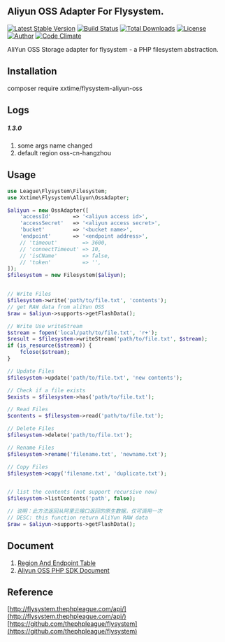 ## Aliyun OSS Adapter For Flysystem.


[![Latest Stable Version](https://poser.pugx.org/xxtime/flysystem-aliyun-oss/v/stable)](https://packagist.org/packages/xxtime/flysystem-aliyun-oss)
[![Build Status](https://travis-ci.org/xxtime/flysystem-aliyun-oss.svg?branch=master)](https://travis-ci.org/xxtime/flysystem-aliyun-oss)
[![Total Downloads](https://poser.pugx.org/xxtime/flysystem-aliyun-oss/downloads)](https://packagist.org/packages/xxtime/flysystem-aliyun-oss)
[![License](https://poser.pugx.org/xxtime/flysystem-aliyun-oss/license)](https://packagist.org/packages/xxtime/flysystem-aliyun-oss)
[![Author](http://img.shields.io/badge/author-Joe-blue.svg?style=flat-square)](https://www.xxtime.com)
[![Code Climate](https://codeclimate.com/github/xxtime/flysystem-aliyun-oss/badges/gpa.svg)](https://codeclimate.com/github/xxtime/flysystem-aliyun-oss)


AliYun OSS Storage adapter for flysystem - a PHP filesystem abstraction. 

## Installation
composer require xxtime/flysystem-aliyun-oss

## Logs
##### 1.3.0 
 1. some args name changed  
 2. default region oss-cn-hangzhou  


## Usage

```php
use League\Flysystem\Filesystem;
use Xxtime\Flysystem\Aliyun\OssAdapter;

$aliyun = new OssAdapter([
    'accessId'       => '<aliyun access id>',
    'accessSecret'   => '<aliyun access secret>',
    'bucket'         => '<bucket name>',
    'endpoint'       => '<endpoint address>',
    // 'timeout'        => 3600,
    // 'connectTimeout' => 10,
    // 'isCName'        => false,
    // 'token'          => '',
]);
$filesystem = new Filesystem($aliyun);


// Write Files
$filesystem->write('path/to/file.txt', 'contents');
// get RAW data from aliYun OSS
$raw = $aliyun->supports->getFlashData();

// Write Use writeStream
$stream = fopen('local/path/to/file.txt', 'r+');
$result = $filesystem->writeStream('path/to/file.txt', $stream);
if (is_resource($stream)) {
    fclose($stream);
}

// Update Files
$filesystem->update('path/to/file.txt', 'new contents');

// Check if a file exists
$exists = $filesystem->has('path/to/file.txt');

// Read Files
$contents = $filesystem->read('path/to/file.txt');

// Delete Files
$filesystem->delete('path/to/file.txt');

// Rename Files
$filesystem->rename('filename.txt', 'newname.txt');

// Copy Files
$filesystem->copy('filename.txt', 'duplicate.txt');


// list the contents (not support recursive now)
$filesystem->listContents('path', false);
```
```php
// 说明：此方法返回从阿里云接口返回的原生数据，仅可调用一次
// DESC: this function return AliYun RAW data
$raw = $aliyun->supports->getFlashData();
```

## Document
 1. [Region And Endpoint Table](https://help.aliyun.com/document_detail/31837.html)  
 2. [Aliyun OSS PHP SDK Document](https://help.aliyun.com/document_detail/85580.html)  


## Reference
[http://flysystem.thephpleague.com/api/](http://flysystem.thephpleague.com/api/)  
[https://github.com/thephpleague/flysystem](https://github.com/thephpleague/flysystem)  
  

